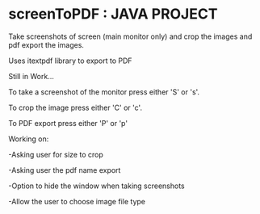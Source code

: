 # screenToPDF : JAVA PROJECT
Take screenshots of screen (main monitor only) and crop the images and pdf export the images.

Uses itextpdf library to export to PDF

Still in Work...

To take a screenshot of the monitor press either 'S' or 's'.

To crop the image press either 'C' or 'c'. 

To PDF export press either 'P' or 'p'

Working on:

-Asking user for size to crop

-Asking user the pdf name export

-Option to hide the window when taking screenshots

-Allow the user to choose image file type
